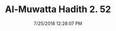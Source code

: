 ---
title        : "Al-Muwatta Hadith 2. 52"
date         : 7/25/2018 12:28:07 PM
draft        : false
type         : "hadith"
layout       : "hadith"
BookCode     : "AMH"
VolumeNumber : "2"
HadithNumber : "52"
categories  :  ["Purity - What to Do in the Event of a Nose-Bleed"]
---